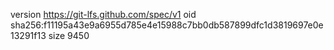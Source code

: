 version https://git-lfs.github.com/spec/v1
oid sha256:f11195a43e9a6955d785e4e15988c7bb0db587899dfc1d3819697e0e13291f13
size 9450
